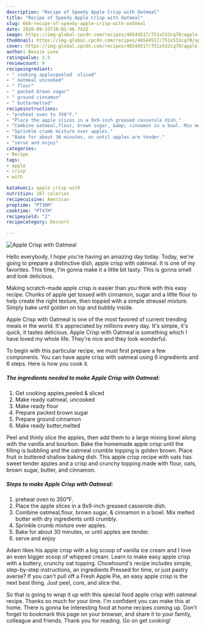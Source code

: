 ```yaml
---
description: "Recipe of Speedy Apple Crisp with Oatmeal"
title: "Recipe of Speedy Apple Crisp with Oatmeal"
slug: 664-recipe-of-speedy-apple-crisp-with-oatmeal
date: 2020-09-15T10:01:46.743Z
image: https://img-global.cpcdn.com/recipes/46544517/751x532cq70/apple-crisp-with-oatmeal-recipe-main-photo.jpg
thumbnail: https://img-global.cpcdn.com/recipes/46544517/751x532cq70/apple-crisp-with-oatmeal-recipe-main-photo.jpg
cover: https://img-global.cpcdn.com/recipes/46544517/751x532cq70/apple-crisp-with-oatmeal-recipe-main-photo.jpg
author: Bessie Luna
ratingvalue: 3.5
reviewcount: 9
recipeingredient:
- " cooking applespeeled  sliced"
- " oatmeal uncooked"
- " flour"
- " packed brown sugar"
- " ground cinnamon"
- " buttermelted"
recipeinstructions:
- "preheat oven to 350°F."
- "Place the apple slices in a 9x9-inch greased casserole dish."
- "Combine oatmeal,flour, brown sugar, &amp; cinnamon in a bowl. Mix melted butter with dry ingredients until crumbly."
- "Sprinkle crumb mixture over apples."
- "Bake for about 30 minutes, or until apples are tender."
- "serve and enjoy"
categories:
- Recipe
tags:
- apple
- crisp
- with

katakunci: apple crisp with 
nutrition: 267 calories
recipecuisine: American
preptime: "PT30M"
cooktime: "PT47M"
recipeyield: "2"
recipecategory: Dessert

---
```



![Apple Crisp with Oatmeal](https://img-global.cpcdn.com/recipes/46544517/751x532cq70/apple-crisp-with-oatmeal-recipe-main-photo.jpg)

Hello everybody, I hope you're having an amazing day today. Today, we're going to prepare a distinctive dish, apple crisp with oatmeal. It is one of my favorites. This time, I'm gonna make it a little bit tasty. This is gonna smell and look delicious.

Making scratch-made apple crisp is easier than you think with this easy recipe. Chunks of apple get tossed with cinnamon, sugar and a little flour to help create the right texture, then topped with a simple streusel mixture. Simply bake until golden on top and bubbly inside.

Apple Crisp with Oatmeal is one of the most favored of current trending meals in the world. It's appreciated by millions every day. It's simple, it's quick, it tastes delicious. Apple Crisp with Oatmeal is something which I have loved my whole life. They're nice and they look wonderful.


To begin with this particular recipe, we must first prepare a few components. You can have apple crisp with oatmeal using 6 ingredients and 6 steps. Here is how you cook it.

##### The ingredients needed to make Apple Crisp with Oatmeal:

1. Get  cooking apples,peeled &amp; sliced
1. Make ready  oatmeal, uncooked
1. Make ready  flour
1. Prepare  packed brown sugar
1. Prepare  ground cinnamon
1. Make ready  butter,melted


Peel and thinly slice the apples, then add them to a large mixing bowl along with the vanilla and bourbon. Bake the homemade apple crisp until the filling is bubbling and the oatmeal crumble topping is golden brown. Place fruit in buttered shallow baking dish. This apple crisp recipe with oats has sweet tender apples and a crisp and crunchy topping made with flour, oats, brown sugar, butter, and cinnamon. 

##### Steps to make Apple Crisp with Oatmeal:

1. preheat oven to 350°F.
1. Place the apple slices in a 9x9-inch greased casserole dish.
1. Combine oatmeal,flour, brown sugar, &amp; cinnamon in a bowl. Mix melted butter with dry ingredients until crumbly.
1. Sprinkle crumb mixture over apples.
1. Bake for about 30 minutes, or until apples are tender.
1. serve and enjoy


Adam likes his apple crisp with a big scoop of vanilla ice cream and I love an even bigger scoop of whipped cream. Learn to make easy apple crisp with a buttery, crunchy oat topping. Chowhound&#39;s recipe includes simple, step-by-step instructions, an ingredients Pressed for time, or just pastry averse? If you can&#39;t pull off a Fresh Apple Pie, an easy apple crisp is the next best thing. Just peel, core, and slice the. 

So that is going to wrap it up with this special food apple crisp with oatmeal recipe. Thanks so much for your time. I'm confident you can make this at home. There is gonna be interesting food at home recipes coming up. Don't forget to bookmark this page on your browser, and share it to your family, colleague and friends. Thank you for reading. Go on get cooking!
